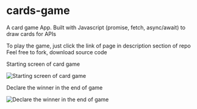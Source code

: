 # cards-game
A card game App. Built with Javascript (promise, fetch, async/await) to draw cards for APIs

To play the game, just click the link of page in description section of repo
Feel free to fork, download source code

Starting screen of card game

![Starting screen of card game](https://i.ibb.co/jDcjnCD/demo1.jpg)

Declare the winner in the end of game

![Declare the winner in the end of game](https://i.ibb.co/p3Y6Cc7/demo2.jpg)
